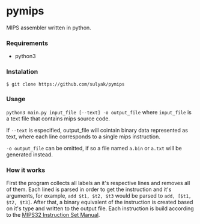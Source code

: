 ﻿# pymips

MIPS assembler written in python. 

### Requirements
* python3

### Instalation
`$ git clone https://github.com/sulyak/pymips`

### Usage
`python3 main.py input_file [--text] -o output_file`
where `input_file` is a text file that contains mips source code.

If `--text` is especified, output_file will cointain binary data represented as text, where each line corresponds to a single  mips instruction.

`-o output_file` can be omitted, if so a file named `a.bin` or `a.txt` will be generated instead.

 
### How it works

First the program collects all labels an it's respective lines and removes all of them.
Each lined is parsed in order to get the instruction and it's arguments, for example, `add $t1, $t2, $t3` would be parsed to `add, [$t1, $t2, $t3]`. After that, a binary equivalent of the instruction is created based on it's type and written to the output file.
Each instruction is build according to the [MIPS32 Instruction Set Manual](https://www.mips.com/products/architectures/mips32-2/).



